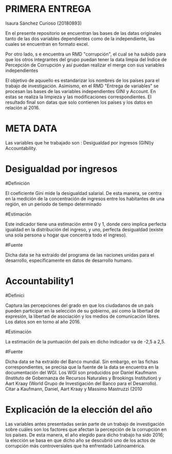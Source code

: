 # PRIMERA ENTREGA

Isaura Sánchez Curioso (20180893)

En el presente repositorio se encuentran las bases  de las datas originales tanto de las dos variables dependientes como  de la independiente, las cuales se encuentran en formato excel.

Por otro lado, s e encuentra un RMD "corrupción", el cual se ha subido para que los otros integrantes del grupo puedan tener la data limpia del Índice de Percepción de Corrupción y así puedan realizar el merge con sus variables independientes

El objetivo de aquuello es estandarizar los nombres de los países para el trabajo de investigación. 
Asimismo, en  el RMD "Entrega de variables" se procesan las bases de las variables independientes GINI y Account. En estas se realiza la limpieza y las modificaciones correspondientes. 
El resultado final son datas que solo contienen los países y los datos en relación al  2016. 

# META DATA 
Las variables que he trabajado son : Desigualdad por ingresos (GINI)y Accountability. 
# Desigualdad por ingresos 
#Definición 

El coeficiente Gini mide la desigualdad salarial. De esta manera, se centra en la medición de la concentración de ingresos entre los habitantes de una región, en un periodo de tiempo determinado

#Estimación

Este indicador tiene una estimación entre 0 y 1, donde cero implica perfecta igualdad en la distribución del ingreso, y uno, perfecta desigualdad (existe una sola persona u hogar que concentra todo el ingreso).

#Fuente

Dicha data se ha extraído del programa de las naciones unidas para el desarrollo, específicamente en datos de desarrollo humano. 

# Accountability1 

#Definici 

Captura las percepciones del grado en que los ciudadanos de un país pueden participar en la selección de su gobierno, así como la libertad de expresión, la libertad de asociación y los medios de comunicación libres.  Los datos son en torno al año 2016. 

#Estimación 

La estimación de la puntuación del país en dicho indicador va de -2,5 a 2,5.

#Fuente

Dicha data se ha extraído del Banco mundial. Sin embargo, en las fichas correspondientes, se precisa que la fuente de la data se encuentra en la documentación del WGI. Los WGI son producidos por Daniel Kaufmann (Instituto de Gobernanza de Recursos Naturales y Brookings Institution) y Aart Kraay (World Grupo de Investigación del Banco para el Desarrollo). Citar a Kaufmann, Daniel, Aart Kraay y Massimo Mastruzzi (2010

# Explicación de la elección del año 

Las variables antes presentadas serán parte de un trabajo de investigación sobre cuáles son los factores que afectan la percepción de la corrupción en los países. De esta manera, el año elegido para dicho trabajo ha sido 2016; la elección se basa en que dicho año se descubrió uno de los actos de corrupción más controversiales que ha enfrentado Latinoamérica. 
